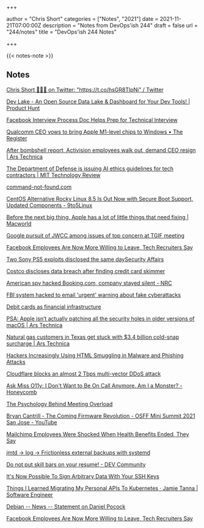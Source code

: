 +++

author = "Chris Short"
categories = ["Notes", "2021"]
date = 2021-11-21T07:00:00Z
description = "Notes from DevOps'ish 244"
draft = false
url = "244/notes"
title = "DevOps'ish 244 Notes"

+++

{{< notes-note >}}

## Notes

[Chris Short 💉💉💉 on Twitter: "https://t.co/hsGR8TlpNj" / Twitter](https://twitter.com/ChrisShort/status/1462098247057559560)

[Dev Lake - An Open Source Data Lake & Dashboard for Your Dev Tools! | Product Hunt](https://www.producthunt.com/posts/dev-lake?bc=1)

[Facebook Interview Process Doc Helps Prep for Technical Interview](https://www.businessinsider.com/facebook-interview-process-doc-technical-interview-prep-2021-11)

[Qualcomm CEO vows to bring Apple M1-level chips to Windows • The Register](https://www.theregister.com/2021/11/16/qualcomm_pc_chip/)

[After bombshell report, Activision employees walk out, demand CEO resign | Ars Technica](https://arstechnica.com/gaming/2021/11/after-bombshell-report-activision-employees-walk-out-demand-ceo-resign/)

[The Department of Defense is issuing AI ethics guidelines for tech contractors | MIT Technology Review](https://www.technologyreview.com/2021/11/16/1040190/department-of-defense-government-ai-ethics-military-project-maven/)

[command-not-found.com](https://command-not-found.com/)

[CentOS Alternative Rocky Linux 8.5 Is Out Now with Secure Boot Support, Updated Components - 9to5Linux](https://9to5linux.com/centos-alternative-rocky-linux-8-5-is-out-now-with-secure-boot-support-updated-components)

[Before the next big thing, Apple has a lot of little things that need fixing | Macworld](https://www.macworld.com/article/551393/apple-software-directions-regions-memories-bugs.html)

[Google pursuit of JWCC among issues of top concern at TGIF meeting](https://www.cnbc.com/2021/11/15/google-pursuit-of-jwcc-among-issues-of-top-concern-at-tgif-meeting-.html?utm_term=Autofeed&utm_medium=Social&utm_content=Tech&utm_source=Twitter#Echobox=1637015240)

[Facebook Employees Are Now More Willing to Leave, Tech Recruiters Say](https://www.businessinsider.com/facebook-employees-are-more-willing-to-leave-exodus-recruiters-say-2021-11)

[Two Sony PS5 exploits disclosed the same daySecurity Affairs](https://securityaffairs.co/wordpress/124596/hacking/sony-ps5-exploits.html?utm_source=rss&utm_medium=rss&utm_campaign=sony-ps5-exploits)

[Costco discloses data breach after finding credit card skimmer](https://www.bleepingcomputer.com/news/security/costco-discloses-data-breach-after-finding-credit-card-skimmer/)

[American spy hacked Booking.com, company stayed silent - NRC](https://www.nrc.nl/nieuws/2021/11/10/american-spy-hacked-bookingcom-company-stayed-silent-a4065086)

[FBI system hacked to email 'urgent' warning about fake cyberattacks](https://www.bleepingcomputer.com/news/security/fbi-system-hacked-to-email-urgent-warning-about-fake-cyberattacks/)

[Debit cards as financial infrastructure](https://bam.kalzumeus.com/archive/debit-cards-are-hidden-financial-infrastructure/)

[PSA: Apple isn’t actually patching all the security holes in older versions of macOS | Ars Technica](https://arstechnica.com/gadgets/2021/11/psa-apple-isnt-actually-patching-all-the-security-holes-in-older-versions-of-macos/)

[Natural gas customers in Texas get stuck with $3.4 billion cold-snap surcharge | Ars Technica](https://arstechnica.com/tech-policy/2021/11/natural-gas-customers-in-texas-get-stuck-with-3-4-billion-cold-snap-surcharge/)

[Hackers Increasingly Using HTML Smuggling in Malware and Phishing Attacks](https://thehackernews.com/2021/11/hackers-increasingly-using-html.html?m=1)

[Cloudflare blocks an almost 2 Tbps multi-vector DDoS attack](https://blog.cloudflare.com/cloudflare-blocks-an-almost-2-tbps-multi-vector-ddos-attack/)

[Ask Miss O11y: I Don't Want to Be On Call Anymore. Am I a Monster? - Honeycomb](https://www.honeycomb.io/blog/devops-on-call/)

[The Psychology Behind Meeting Overload](https://hbr.org/2021/11/the-psychology-behind-meeting-overload)

[Bryan Cantrill - The Coming Firmware Revolution - OSFF Mini Summit 2021 San Jose - YouTube](https://www.youtube.com/watch?v=XbBzSSvT_P0)

[Mailchimp Employees Were Shocked When Health Benefits Ended, They Say](https://www.businessinsider.com/mailchimp-employees-shocked-when-health-benefits-ended-at-intuit-2021-11)

[jmtd → log → Frictionless external backups with systemd](https://jmtd.net/log/systemd_ext_backups/)

[Do not put skill bars on your resume! - DEV Community](https://dev.to/tim012432/do-not-put-skill-bars-on-your-resume-lh6)

[It's Now Possible To Sign Arbitrary Data With Your SSH Keys](https://www.agwa.name/blog/post/ssh_signatures)

[Things I Learned Migrating My Personal APIs To Kubernetes · Jamie Tanna | Software Engineer](https://www.jvt.me/posts/2021/10/25/kubernetes-migration/)

[Debian -- News -- Statement on Daniel Pocock](https://www.debian.org/News/2021/20211117)

[Facebook Employees Are Now More Willing to Leave, Tech Recruiters Say](https://www.businessinsider.com/facebook-employees-are-more-willing-to-leave-exodus-recruiters-say-2021-11?utm_source=reddit.com)
